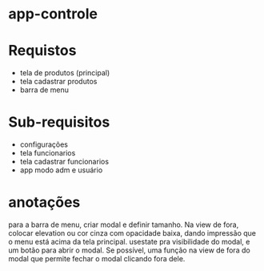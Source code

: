 # app-controle
 
# Requistos

* tela de produtos (principal)
* tela cadastrar produtos
* barra de menu

# Sub-requisitos

* configurações
* tela funcionarios
* tela cadastrar funcionarios
* app modo adm e usuário

# anotações 

para a barra de menu, criar modal e definir tamanho. Na view de fora, colocar elevation ou cor cinza com opacidade baixa, dando impressão que o menu está acima da tela principal. usestate pra visibilidade do modal, e um botão para abrir o modal. Se possível, uma função na view de fora do modal que permite fechar o modal clicando fora dele.
